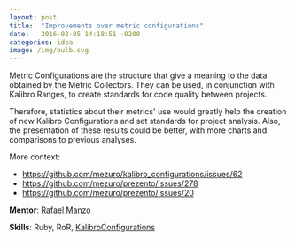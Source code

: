 ```yaml
---
layout: post
title:  "Improvements over metric configurations"
date:   2016-02-05 14:18:51 -0200
categories: idea
image: /img/bulb.svg
---
```

Metric Configurations are the structure that give a meaning to the data obtained by the Metric Collectors.
They can be used, in conjunction with Kalibro Ranges, to create standards for code quality between projects.

Therefore, statistics about their metrics' use would greatly help the creation of new Kalibro Configurations
and set standards for project analysis. Also, the presentation of these results could be better, with more
charts and comparisons to previous analyses.

More context:

* https://github.com/mezuro/kalibro_configurations/issues/62
* https://github.com/mezuro/prezento/issues/278
* https://github.com/mezuro/prezento/issues/20

**Mentor**: [Rafael Manzo](https://github.com/rafamanzo/)

**Skills**: Ruby, RoR, [KalibroConfigurations](https://github.com/mezuro/kalibro_configurations)


